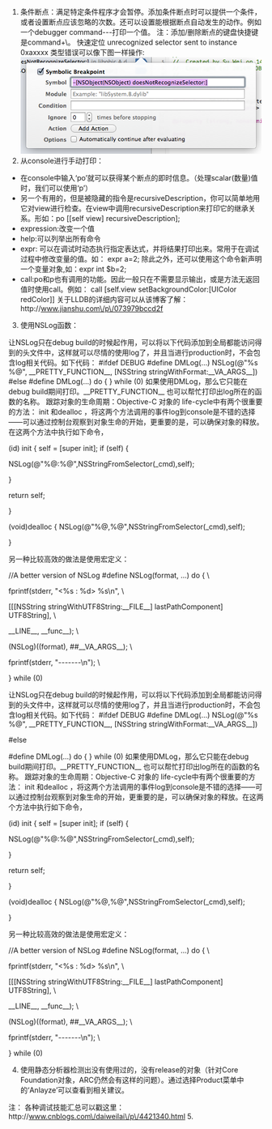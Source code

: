 1. 条件断点：满足特定条件程序才会暂停。添加条件断点时可以提供一个条件，或者设置断点应该忽略的次数。还可以设置能根据断点自动发生的动作。例如一个debugger command---打印一个值。 注：添加\/删除断点的键盘快捷键是command+\。
  快速定位 unrecognized selector sent to instance 0xaxxxx 类型错误可以像下图一样操作:
  ![](/assets/130939358233695.png)
2. 从console进行手动打印：

  * 在console中输入‘po’就可以获得某个断点的即时信息。（处理scalar\(数量\)值时，我们可以使用‘p’）
  * 另一个有用的，但是被隐藏的指令是recursiveDescription，你可以简单地用它对view进行检查。在view中调用recursiveDescription来打印它的继承关系。形如：po \[\[self view\] recursiveDescription\];
  * expression:改变一个值
  * help:可以列举出所有命令
  * expr: 可以在调试时动态执行指定表达式，并将结果打印出来。常用于在调试过程中修改变量的值。如： expr a=2; 除此之外，还可以使用这个命令新声明一个变量对象,如：expr int $b=2;
  * call:po和p也有调用的功能。因此一般只在不需要显示输出，或是方法无返回值时使用call。例如： call \[self.view setBackgroundColor:\[UIColor redColor\]\]
    关于LLDB的详细内容可以从该博客了解：http:\/\/www.jianshu.com\/p\/073979bccd2f 

3. 使用NSLog函数：

  让NSLog只在debug build的时候起作用，可以将以下代码添加到全局都能访问得到的头文件中，这样就可以尽情的使用log了，并且当进行production时，不会包含log相关代码。如下代码： \#ifdef DEBUG \#define DMLog\(...\) NSLog\(@"%s %@", \_\_PRETTY\_FUNCTION\_\_, \[NSString stringWithFormat:\_\_VA\_ARGS\_\_\]\)
  \#else
  \#define DMLog\(...\) do { } while \(0\) 如果使用DMLog，那么它只能在debug build期间打印。\_\_PRETTY\_FUNCTION\_\_ 也可以帮忙打印出log所在的函数的名称。
  跟踪对象的生命周期：Objective-C 对象的 life-cycle中有两个很重要的方法： init 和dealloc ，将这两个方法调用的事件log到console是不错的选择——可以通过控制台观察到对象生命的开始，更重要的是，可以确保对象的释放。在这两个方法中执行如下命令，

  \(id\) init { self = \[super init\]; if \(self\) {

  NSLog\(@"%@:%@",NSStringFromSelector\(\_cmd\),self\);

  }

  return self;

  }

  \(void\)dealloc { NSLog\(@"%@,%@",NSStringFromSelector\(\_cmd\),self\);

  }

  另一种比较高效的做法是使用宏定义：

  \/\/A better version of NSLog \#define NSLog\(format, ...\) do { \

  fprintf\(stderr, "&lt;%s : %d&gt; %s\n", \

  \[\[\[NSString stringWithUTF8String:\_\_FILE\_\_\] lastPathComponent\] UTF8String\], \

  \_\_LINE\_\_, \_\_func\_\_\); \

  \(NSLog\)\(\(format\), \#\#\_\_VA\_ARGS\_\_\); \

  fprintf\(stderr, "-------\n"\); \

  } while \(0\)

  让NSLog只在debug build的时候起作用，可以将以下代码添加到全局都能访问得到的头文件中，这样就可以尽情的使用log了，并且当进行production时，不会包含log相关代码。如下代码：                                                                               \#ifdef DEBUG                                                                                                                                                              \#define DMLog\(...\) NSLog\(@"%s %@", \_\_PRETTY\_FUNCTION\_\_, \[NSString stringWithFormat:\_\_VA\_ARGS\_\_\]\)

  \#else

  \#define DMLog\(...\) do { } while \(0\)                                                                                                                                                如果使用DMLog，那么它只能在debug build期间打印。\_\_PRETTY\_FUNCTION\_\_ 也可以帮忙打印出log所在的函数的名称。
  跟踪对象的生命周期：Objective-C 对象的 life-cycle中有两个很重要的方法： init 和dealloc ，将这两个方法调用的事件log到console是不错的选择——可以通过控制台观察到对象生命的开始，更重要的是，可以确保对象的释放。在这两个方法中执行如下命令，

  \(id\) init { 
  self = \[super init\];
  if \(self\) {

  NSLog\(@"%@:%@",NSStringFromSelector\(\_cmd\),self\);

  }

  return self;

  }

  \(void\)dealloc {
  NSLog\(@"%@,%@",NSStringFromSelector\(\_cmd\),self\);

  }

  另一种比较高效的做法是使用宏定义：

  \/\/A better version of NSLog 
  \#define NSLog\(format, ...\) do { \

  fprintf\(stderr, "&lt;%s : %d&gt; %s\n", \

  \[\[\[NSString stringWithUTF8String:\_\_FILE\_\_\] lastPathComponent\] UTF8String\], \

  \_\_LINE\_\_, \_\_func\_\_\); \

  \(NSLog\)\(\(format\), \#\#\_\_VA\_ARGS\_\_\); \

  fprintf\(stderr, "-------\n"\); \

  } while \(0\)

4. 使用静态分析器检测出没有使用过的，没有release的对象（针对Core Foundation对象，ARC仍然会有这样的问题）。通过选择Product菜单中的‘Anlayze’可以查看到相关建议。

  注： 各种调试技能汇总可以戳这里： http:\/\/www.cnblogs.com\/daiweilai\/p\/4421340.html
5. 


